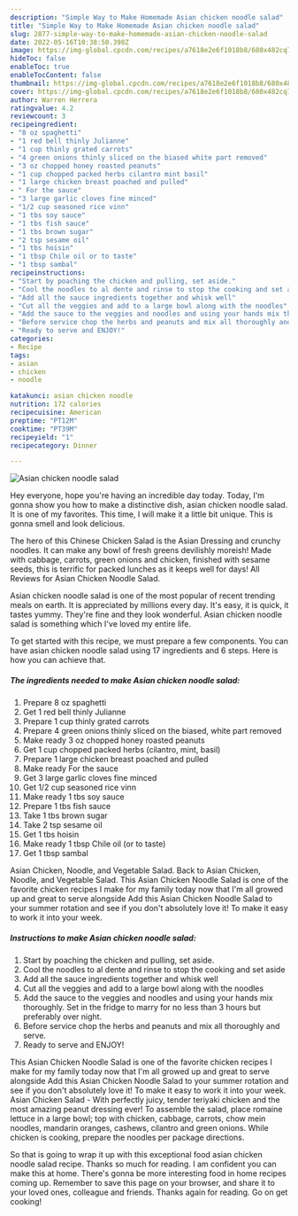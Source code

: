 ```yaml
---
description: "Simple Way to Make Homemade Asian chicken noodle salad"
title: "Simple Way to Make Homemade Asian chicken noodle salad"
slug: 2877-simple-way-to-make-homemade-asian-chicken-noodle-salad
date: 2022-05-16T10:38:50.398Z
image: https://img-global.cpcdn.com/recipes/a7618e2e6f1018b8/680x482cq70/asian-chicken-noodle-salad-recipe-main-photo.jpg
hideToc: false
enableToc: true
enableTocContent: false
thumbnail: https://img-global.cpcdn.com/recipes/a7618e2e6f1018b8/680x482cq70/asian-chicken-noodle-salad-recipe-main-photo.jpg
cover: https://img-global.cpcdn.com/recipes/a7618e2e6f1018b8/680x482cq70/asian-chicken-noodle-salad-recipe-main-photo.jpg
author: Warren Herrera
ratingvalue: 4.2
reviewcount: 3
recipeingredient:
- "8 oz spaghetti"
- "1 red bell thinly Julianne"
- "1 cup thinly grated carrots"
- "4 green onions thinly sliced on the biased white part removed"
- "3 oz chopped honey roasted peanuts"
- "1 cup chopped packed herbs cilantro mint basil"
- "1 large chicken breast poached and pulled"
- " For the sauce"
- "3 large garlic cloves fine minced"
- "1/2 cup seasoned rice vinn"
- "1 tbs soy sauce"
- "1 tbs fish sauce"
- "1 tbs brown sugar"
- "2 tsp sesame oil"
- "1 tbs hoisin"
- "1 tbsp Chile oil or to taste"
- "1 tbsp sambal"
recipeinstructions:
- "Start by poaching the chicken and pulling, set aside."
- "Cool the noodles to al dente and rinse to stop the cooking and set aside"
- "Add all the sauce ingredients together and whisk well"
- "Cut all the veggies and add to a large bowl along with the noodles"
- "Add the sauce to the veggies and noodles and using your hands mix thoroughly. Set in the fridge to marry for no less than 3 hours but preferably over night."
- "Before service chop the herbs and peanuts and mix all thoroughly and serve."
- "Ready to serve and ENJOY!"
categories:
- Recipe
tags:
- asian
- chicken
- noodle

katakunci: asian chicken noodle 
nutrition: 172 calories
recipecuisine: American
preptime: "PT12M"
cooktime: "PT39M"
recipeyield: "1"
recipecategory: Dinner

---
```



![Asian chicken noodle salad](https://img-global.cpcdn.com/recipes/a7618e2e6f1018b8/680x482cq70/asian-chicken-noodle-salad-recipe-main-photo.jpg)

Hey everyone, hope you're having an incredible day today. Today, I'm gonna show you how to make a distinctive dish, asian chicken noodle salad. It is one of my favorites. This time, I will make it a little bit unique. This is gonna smell and look delicious.

The hero of this Chinese Chicken Salad is the Asian Dressing and crunchy noodles. It can make any bowl of fresh greens devilishly moreish! Made with cabbage, carrots, green onions and chicken, finished with sesame seeds, this is terrific for packed lunches as it keeps well for days! All Reviews for Asian Chicken Noodle Salad.

Asian chicken noodle salad is one of the most popular of recent trending meals on earth. It is appreciated by millions every day. It's easy, it is quick, it tastes yummy. They're fine and they look wonderful. Asian chicken noodle salad is something which I've loved my entire life.


To get started with this recipe, we must prepare a few components. You can have asian chicken noodle salad using 17 ingredients and 6 steps. Here is how you can achieve that.

<!--inarticleads1-->

##### The ingredients needed to make Asian chicken noodle salad:

1. Prepare 8 oz spaghetti
1. Get 1 red bell thinly Julianne
1. Prepare 1 cup thinly grated carrots
1. Prepare 4 green onions thinly sliced on the biased, white part removed
1. Make ready 3 oz chopped honey roasted peanuts
1. Get 1 cup chopped packed herbs (cilantro, mint, basil)
1. Prepare 1 large chicken breast poached and pulled
1. Make ready  For the sauce
1. Get 3 large garlic cloves fine minced
1. Get 1/2 cup seasoned rice vinn
1. Make ready 1 tbs soy sauce
1. Prepare 1 tbs fish sauce
1. Take 1 tbs brown sugar
1. Take 2 tsp sesame oil
1. Get 1 tbs hoisin
1. Make ready 1 tbsp Chile oil (or to taste)
1. Get 1 tbsp sambal


Asian Chicken, Noodle, and Vegetable Salad. Back to Asian Chicken, Noodle, and Vegetable Salad. This Asian Chicken Noodle Salad is one of the favorite chicken recipes I make for my family today now that I&#39;m all growed up and great to serve alongside Add this Asian Chicken Noodle Salad to your summer rotation and see if you don&#39;t absolutely love it! To make it easy to work it into your week. 

<!--inarticleads2-->

##### Instructions to make Asian chicken noodle salad:

1. Start by poaching the chicken and pulling, set aside.
1. Cool the noodles to al dente and rinse to stop the cooking and set aside
1. Add all the sauce ingredients together and whisk well
1. Cut all the veggies and add to a large bowl along with the noodles
1. Add the sauce to the veggies and noodles and using your hands mix thoroughly. Set in the fridge to marry for no less than 3 hours but preferably over night.
1. Before service chop the herbs and peanuts and mix all thoroughly and serve.
1. Ready to serve and ENJOY!

This Asian Chicken Noodle Salad is one of the favorite chicken recipes I make for my family today now that I&#39;m all growed up and great to serve alongside Add this Asian Chicken Noodle Salad to your summer rotation and see if you don&#39;t absolutely love it! To make it easy to work it into your week. Asian Chicken Salad - With perfectly juicy, tender teriyaki chicken and the most amazing peanut dressing ever! To assemble the salad, place romaine lettuce in a large bowl; top with chicken, cabbage, carrots, chow mein noodles, mandarin oranges, cashews, cilantro and green onions. While chicken is cooking, prepare the noodles per package directions. 

So that is going to wrap it up with this exceptional food asian chicken noodle salad recipe. Thanks so much for reading. I am confident you can make this at home. There's gonna be more interesting food in home recipes coming up. Remember to save this page on your browser, and share it to your loved ones, colleague and friends. Thanks again for reading. Go on get cooking!
